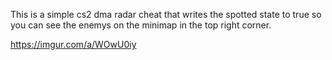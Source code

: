 This is a simple cs2 dma radar cheat that writes the spotted state to true so you can see the enemys on the minimap in the top right corner.



https://imgur.com/a/WOwU0iy
